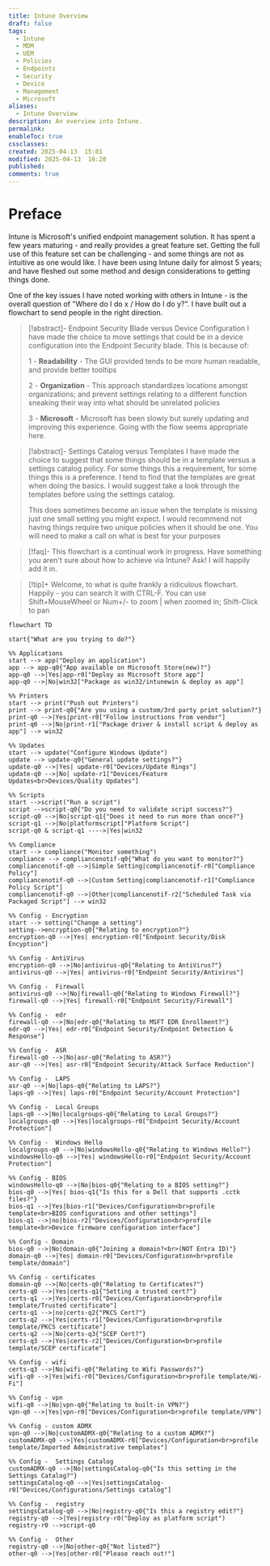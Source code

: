 ```yaml
---
title: Intune Overview
draft: false
tags:
  - Intune
  - MDM
  - UEM
  - Policies
  - Endpoints
  - Security
  - Device
  - Management
  - Microsoft
aliases:
  - Intune Overview
description: An overview into Intune.
permalink: 
enableToc: true
cssclasses: 
created: 2025-04-13  15:01
modified: 2025-04-13  16:20
published: 
comments: true
---
```

# Preface
Intune is Microsoft's unified endpoint management solution. It has spent a few years maturing - and really provides a great feature set. Getting the full use of this feature set can be challenging - and some things are not as intuitive as one would like. I have been using Intune daily for almost 5 years; and have fleshed out some method and design considerations to getting things done. 

One of the key issues I have noted working with others in Intune - is the overall question of "Where do I do x / How do I do y?". I have built out a flowchart to send people in the right direction.  


> [!abstract]- Endpoint Security Blade versus Device Configuration
> I have made the choice to move settings that could be in a device configuration into the Endpoint Security blade. This is because of:
>
>1 - **Readability** - The GUI provided tends to be more human readable, and provide better tooltips
>
>2 - **Organization** - This approach standardizes locations amongst organizations; and prevent settings relating to a different function sneaking their way into what should be unrelated policies
> 
> 3 - **Microsoft** - Microsoft has been slowly but surely updating and improving this experience. Going with the flow seems appropriate here. 

> [!abstract]- Settings Catalog versus Templates
> I have made the choice to suggest that some things should be in a template versus a settings catalog policy. For some things this a requirement, for some things this is a preference.
> I tend to find that the templates are great when doing the basics. I would suggest take a look through the templates before using the settings catalog.
> 
> This does sometimes become an issue when the template is missing just one small setting you might expect. I would recommend not having things require two unique policies when it should be one. You will need to make a call on what is best for your purposes

> [!faq]-  This flowchart is a continual work in progress. Have something you aren't sure about how to achieve via Intune? Ask! I will happily add it in. 

> [!tip]+ Welcome, to what is quite frankly a ridiculous flowchart. Happily - you can search it with CTRL-F. 
 > You can use Shift+MouseWheel or Num+/- to zoom | when zoomed in; Shift-Click to pan


```mermaid
flowchart TD

start{"What are you trying to do?"} 

%% Applications
start --> app("Deploy an application")
app --> app-q0{"App available on Microsoft Store(new)?"}
app-q0 -->|Yes|app-r0["Deploy as Microsoft Store app"]
app-q0 -->|No|win32["Package as win32/intunewin & deploy as app"]

%% Printers
start --> print("Push out Printers")
print --> print-q0{"Are you using a custom/3rd party print solution?"}
print-q0 -->|Yes|print-r0["Follow instructions from vendor"]
print-q0 -->|No|print-r1["Package driver & install script & deploy as app"] --> win32

%% Updates
start --> update("Configure Windows Update")
update --> update-q0{"General update settings?"}
update-q0 -->|Yes| update-r0["Devices/Update Rings"]
update-q0 -->|No| update-r1["Devices/Feature Updates<br>Devices/Quality Updates"]

%% Scripts
start -->script("Run a script")
script -->script-q0{"Do you need to validate script success?"}
script-q0 -->|No|script-q1{"Does it need to run more than once?"}
script-q1 -->|No|platformscript["Platform Script"]
script-q0 & script-q1 ---->|Yes|win32

%% Compliance
start --> compliance("Monitor something")
compliance --> compliancenotif-q0{"What do you want to monitor?"}
compliancenotif-q0 -->|Simple Setting|compliancenotif-r0["Compliance Policy"]
compliancenotif-q0 -->|Custom Setting|compliancenotif-r1["Compliance Policy Script"]
compliancenotif-q0 -->|Other|compliancenotif-r2["Scheduled Task via Packaged Script"] --> win32

%% Config - Encryption
start --> setting("Change a setting")
setting-->encryption-q0{"Relating to encryption?"}
encryption-q0 -->|Yes| encryption-r0["Endpoint Security/Disk Encyption"]

%% Config - AntiVirus
encryption-q0 -->|No|antivirus-q0{"Relating to AntiVirus?"}
antivirus-q0 -->|Yes| antivirus-r0["Endpoint Security/Antivirus"]

%% Config -  Firewall
antivirus-q0 -->|No|firewall-q0{"Relating to Windows Firewall?"}
firewall-q0 -->|Yes| firewall-r0["Endpoint Security/Firewall"]

%% Config -  edr
firewall-q0 -->|No|edr-q0{"Relating to MSFT EDR Enrollment?"}
edr-q0 -->|Yes| edr-r0["Endpoint Security/Endpoint Detection & Response"]

%% Config -  ASR
firewall-q0 -->|No|asr-q0{"Relating to ASR?"}
asr-q0 -->|Yes| asr-r0["Endpoint Security/Attack Surface Reduction"]

%% Config -  LAPS
asr-q0 -->|No|laps-q0{"Relating to LAPS?"}
laps-q0 -->|Yes| laps-r0["Endpoint Security/Account Protection"]

%% Config -  Local Groups
laps-q0 -->|No|localgroups-q0{"Relating to Local Groups?"}
localgroups-q0 -->|Yes|localgroups-r0["Endpoint Security/Account Protection"]

%% Config -  Windows Hello
localgroups-q0 -->|No|windowsHello-q0{"Relating to Windows Hello?"}
windowsHello-q0 -->|Yes| windowsHello-r0["Endpoint Security/Account Protection"]

%% Config - BIOS
windowsHello-q0 -->|No|bios-q0{"Relating to a BIOS setting?"}
bios-q0 -->|Yes| bios-q1{"Is this for a Dell that supports .cctk files?"}
bios-q1 -->|Yes|bios-r1["Devices/Configuration<br>profile template<br>BIOS configurations and other settings"]
bios-q1 -->|no|bios-r2["Devices/Configuration<br>profile template<br>Device firmware configuration interface"]

%% Config - Domain
bios-q0 -->|No|domain-q0{"Joining a domain?<br>(NOT Entra ID)"}
domain-q0 -->|Yes| domain-r0["Devices/Configuration<br>profile template/domain"]

%% Config - certificates
domain-q0 -->|No|certs-q0{"Relating to Certificates?"}
certs-q0 -->|Yes|certs-q1{"Setting a trusted cert?"}
certs-q1 -->|Yes|certs-r0["Devices/Configuration<br>profile template/Trusted certificate"]
certs-q1 -->|no|certs-q2{"PKCS Cert?"}
certs-q2 -->|Yes|certs-r1["Devices/Configuration<br>profile template/PKCS certificate"]
certs-q2 -->|No|certs-q3{"SCEP Cert?"}
certs-q3 -->|Yes|certs-r2["Devices/Configuration<br>profile template/SCEP certificate"]

%% Config - wifi
certs-q3 -->|No|wifi-q0{"Relating to Wifi Passwords?"}
wifi-q0 -->|Yes|wifi-r0["Devices/Configuration<br>profile template/Wi-Fi"]

%% Config - vpn
wifi-q0 -->|No|vpn-q0{"Relating to built-in VPN?"}
vpn-q0 -->|Yes|vpn-r0["Devices/Configuration<br>profile template/VPN"]

%% Config - custom ADMX
vpn-q0 -->|No|customADMX-q0{"Relating to a custom ADMX?"}
customADMX-q0 -->|Yes|customADMX-r0["Devices/Configuration<br>profile template/Imported Administrative templates"]

%% Config -  Settings Catalog
customADMX-q0 -->|No|settingsCatalog-q0{"Is this setting in the Settings Catalog?"}
settingsCatalog-q0 -->|Yes|settingsCatalog-r0["Devices/Configurations/Settings catalog"]

%% Config -  registry
settingsCatalog-q0 -->|No|registry-q0{"Is this a registry edit?"}
registry-q0 -->|Yes|registry-r0("Deploy as platform script")
registry-r0 -->script-q0

%% Config -  Other
registry-q0 -->|No|other-q0{"Not listed?"}
other-q0 -->|Yes|other-r0["Please reach out!"]
```


 
